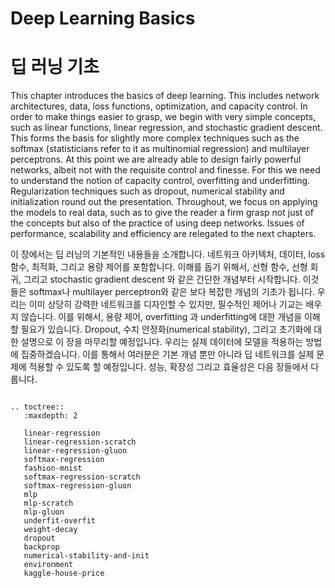 # Deep Learning Basics

# 딥 러닝 기초

This chapter introduces the basics of deep learning. This includes network architectures, data, loss functions, optimization, and capacity control. In order to make things easier to grasp, we begin with very simple concepts, such as linear functions, linear regression, and stochastic gradient descent. This forms the basis for slightly more complex techniques such as the softmax (statisticians refer to it as multinomial regression) and multilayer perceptrons. At this point we are already able to design fairly powerful networks, albeit not with the requisite control and finesse. For this we need to understand the notion of capacity control, overfitting and underfitting. Regularization techniques such as dropout, numerical stability and initialization round out the presentation. Throughout, we focus on applying the models to real data, such as to give the reader a firm grasp not just of the concepts but also of the practice of using deep networks. Issues of performance, scalability and efficiency are relegated to the next chapters.

이 장에서는 딥 러닝의 기본적인 내용들을 소개합니다. 네트워크 아키텍처, 데이터, loss 함수, 최적화, 그리고 용량 제어를 포함합니다. 이해를 돕기 위해서, 선형 함수, 선형 회귀, 그리고 stochastic gradient descent 와 같은 간단한 개념부터 시작합니다. 이것들은 softmax나 multilayer perceptron와 같은 보다 복잡한 개념의 기초가 됩니다. 우리는 이미 상당히 강력한 네트워크를 디자인할 수 있지만, 필수적인 제어나 기교는 배우지 않습니다. 이를 위해서, 용량 제어, overfitting 과 underfitting에 대한 개념을 이해할 필요가 있습니다. Dropout, 수치 안정화(numerical stability), 그리고 초기화에 대한 설명으로 이 장을 마무리할 예정입니다. 우리는 실제 데이터에 모델을 적용하는 방법에 집중하겠습니다. 이를 통해서 여러분은 기본 개념 뿐만 아니라 딥 네트워크를 실제 문제에 적용할 수 있도록 할 예정입니다. 성능, 확장성 그리고 효율성은 다음 장들에서 다룹니다.

```eval_rst

.. toctree::
   :maxdepth: 2

   linear-regression
   linear-regression-scratch
   linear-regression-gluon
   softmax-regression
   fashion-mnist
   softmax-regression-scratch
   softmax-regression-gluon
   mlp
   mlp-scratch
   mlp-gluon
   underfit-overfit
   weight-decay
   dropout
   backprop
   numerical-stability-and-init
   environment
   kaggle-house-price
```
